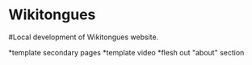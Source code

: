 Wikitongues
===========
#Local development of Wikitongues website.

*template secondary pages
*template video
*flesh out "about" section

